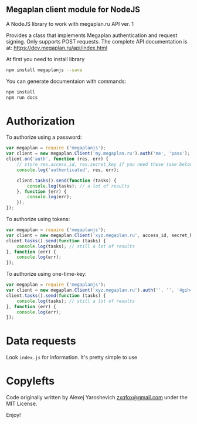 Megaplan client module for NodeJS
---------------------------------

A NodeJS library to work with megaplan.ru API ver. 1

Provides a class that implements Megaplan authentication and request signing.
Only supports POST requests. The complete API documentation is at:
https://dev.megaplan.ru/api/index.html

At first you need to install library

```sh
npm install megaplanjs --save
```

You can generate documentaion with commands:

```sh
npm install
npm run docs
```

Authorization
=============

To authorize using a password:

```js
var megaplan = require ('megaplanjs');
var client = new megaplan.Client('my.megaplan.ru').auth('me', 'pass');
client.on('auth', function (res, err) {
    // store res.access_id, res.secret_key if you need these (see below)
    console.log('authenticated', res, err);

    client.tasks().send(function (tasks) {
        console.log(tasks); // a lot of results
    }, function (err) {
        console.log(err);
    });
});
```

To authorize using tokens:

```js
var megaplan = require ('megaplanjs');
var client = new megaplan.Client('xyz.megaplan.ru', access_id, secret_key);
client.tasks().send(function (tasks) {
    console.log(tasks); // still a lot of results
}, function (err) {
    console.log(err);
});
```

To authorize using one-time-key:

```js
var megaplan = require ('megaplanjs');
var client = new megaplan.Client('xyz.megaplan.ru').auth('', '', '4gih4y4gih4yH77QebicH77Qebic');
client.tasks().send(function (tasks) {
    console.log(tasks); // still a lot of results
}, function (err) {
    console.log(err);
});
```

Data requests
=============

Look `index.js` for information. It's pretty simple to use


Copylefts
=========

Code originally written by Alexej Yaroshevich <zxqfox@gmail.com> under the MIT License.

Enjoy!
